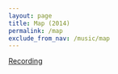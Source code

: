```yaml
---
layout: page
title: Map (2014)
permalink: /map
exclude_from_nav: /music/map
---
```


[Recording](https://dl.dropboxusercontent.com/u/4328598/map.mp3)